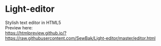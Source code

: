 # Light-editor
Stylish text editor in HTML5  
Preview here:  
https://htmlpreview.github.io/?https://raw.githubusercontent.com/SewBak/Light-editor/master/editor.html
